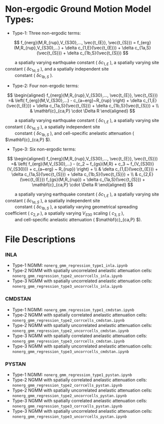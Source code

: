 # Non-ergodic Ground Motion Model Types:

 * Type-1: Three non-ergodic terms: 
 
 $$
  f_{nerg}(M,R_{rup},V_{S30},..., \vec{t_{E}}, \vec{t_{S}}) = f_{erg}(M,R_{rup},V_{S30},...) + \delta  c_{1,E}(\vec{t_{E}}) + \delta c_{1a,S}(\vec{t_{S}}) + \delta  c_{1b,S}(\vec{t_{S}})
 $$
 
 &nbsp;&nbsp;&nbsp;&nbsp;&nbsp;&nbsp;&nbsp;
 a spatially varying earthquake constant ( $\delta  c_{1,E}$ ), a spatially varying site constant ( $\delta c_{1a,S}$ ), and a spatially independent site <br>
 &nbsp;&nbsp;&nbsp;&nbsp;&nbsp;&nbsp;&nbsp;
 constant ( $\delta  c_{1b,S}$ ). 
 
 * Type-2: Four non-ergodic terms: 
 
 $$
 \begin{aligned}
  f_{nerg}(M,R_{rup},V_{S30},..., \vec{t_{E}}, \vec{t_{S}}) =& \left( f_{erg}(M,V_{S30},...) - c_{a~erg}~R_{rup} \right) + \delta  c_{1,E}(\vec{t_{E}}) + \delta c_{1a,S}(\vec{t_{S}}) + \delta  c_{1b,S}(\vec{t_{S}}) + \\
  & \mathbf{c}_{ca,P} \cdot \Delta R 
 \end{aligned}
 $$
 
 &nbsp;&nbsp;&nbsp;&nbsp;&nbsp;&nbsp;&nbsp;
 a spatially varying earthquake constant ( $\delta c_{1,E}$ ), a spatially varying site constant ( $\delta c_{1a,S}$ ), a spatially independent site<br>
 &nbsp;&nbsp;&nbsp;&nbsp;&nbsp;&nbsp;&nbsp;
 constant ( $\delta c_{1b,S}$ ), and cell-specific anelastic attenuation ( $\mathbf{c}_{ca,P} $). 
 
 * Type-3: Six non-ergodic terms: 
 
  $$
 \begin{aligned}
  f_{nerg}(M,R_{rup},V_{S30},..., \vec{t_{E}}, \vec{t_{S}}) =& \left( f_{erg}(M,V_{S30},...) - (c_2 ~ f_{gs}(M,R) + c_3 ~ f_{V_{S30}}(V_{S30})) + c_{a~erg} ~ R_{rup}) \right) + \\
  & \delta  c_{1,E}(\vec{t_{E}}) + \delta c_{1a,S}(\vec{t_{S}}) + \delta  c_{1b,S}(\vec{t_{S}}) + \\
  &  c_{2,E}(\vec{t_{E}}) f_{gs}(M,R_{rup}) + \delta c_{1a,S}(\vec{t_{S}}) +  \mathbf{c}_{ca,P} \cdot \Delta R
 \end{aligned}
 $$
 
 &nbsp;&nbsp;&nbsp;&nbsp;&nbsp;&nbsp;&nbsp;
 a spatially varying earthquake constant ( $\delta c_{1,E}$ ), a spatially varying site constant ( $\delta c_{1a,S}$ ), a spatially independent site<br>
 &nbsp;&nbsp;&nbsp;&nbsp;&nbsp;&nbsp;&nbsp;
 constant ( $\delta c_{1b,S}$ ),  a spatially varying geometrical spreading coefficient ( $c_{2,P}$ ), a spatially varying $V_{S30}$ scaling ( $c_{3,S}$ ), <br> 
 &nbsp;&nbsp;&nbsp;&nbsp;&nbsp;&nbsp;&nbsp;
 and cell-specific anelastic attenuation ( $\mathbf{c}_{ca,P} $). 

# File Descriptions

### INLA
 * Type-1 NGMM: ``nonerg_gmm_regression_type1_inla.ipynb``
 * Type-2 NGMM with spatially uncorrelated anelastic attenuation cells: ``nonerg_gmm_regression_type2_uncorrcells_inla.ipynb`` 
 * Type-3 NGMM with spatially uncorrelated anelastic attenuation cells: ``nonerg_gmm_regression_type3_uncorrcells_inla.ipynb``

### CMDSTAN
 * Type-1 NGMM: ``nonerg_gmm_regression_type1_cmdstan.ipynb``
 * Type-2 NGMM with spatially correlated anelastic attenuation cells: ``nonerg_gmm_regression_type2_corrcells_cmdstan.ipynb`` 
 * Type-2 NGMM with spatially uncorrelated anelastic attenuation cells: ``nonerg_gmm_regression_type2_uncorrcells_cmdstan.ipynb``
 * Type-3 NGMM with spatially correlated anelastic attenuation cells: ``nonerg_gmm_regression_type3_corrcells_cmdstan.ipynb``
 * Type-3 NGMM with spatially uncorrelated anelastic attenuation cells: ``nonerg_gmm_regression_type3_uncorrcells_cmdstan.ipynb``

### PYSTAN
 * Type-1 NGMM: ``nonerg_gmm_regression_type1_pystan.ipynb``
 * Type-2 NGMM with spatially correlated anelastic attenuation cells: ``nonerg_gmm_regression_type2_corrcells_pystan.ipynb``
 * Type-2 NGMM with spatially uncorrelated anelastic attenuation cells: ``nonerg_gmm_regression_type2_uncorrcells_pystan.ipynb``
 * Type-3 NGMM with spatially correlated anelastic attenuation cells: ``nonerg_gmm_regression_type3_corrcells_pystan.ipynb``
 * Type-3 NGMM with spatially uncorrelated anelastic attenuation cells: ``nonerg_gmm_regression_type3_uncorrcells_pystan.ipynb``
